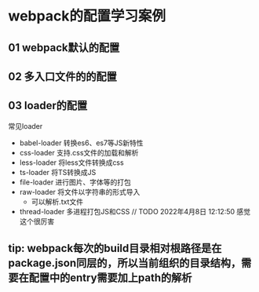 # webpack的配置学习案例


## 01 webpack默认的配置

## 02 多入口文件的的配置

## 03 loader的配置

常见loader

- babel-loader 转换es6、es7等JS新特性
- css-loader 支持.css文件的加载和解析
- less-loader 将less文件转换成css
- ts-loader 将TS转换成JS
- file-loader 进行图片、字体等的打包
- raw-loader 将文件以字符串的形式导入  
  - 可以解析.txt文件
- thread-loader 多进程打包JS和CSS // TODO 2022年4月8日 12:12:50 感觉这个很厉害

## tip: webpack每次的build目录相对根路径是在package.json同层的，所以当前组织的目录结构，需要在配置中的entry需要加上path的解析
